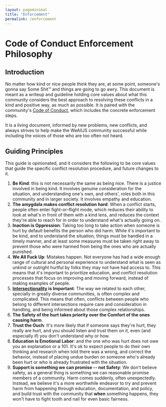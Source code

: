 ```yaml
---
layout: pageminimal
title: "Enforcement"
permalink: /enforcement
---
```


# Code of Conduct Enforcement Philosophy

## Introduction

No matter how kind or nice people think they are, at some point, someone's gonna
say Some Shit:tm: and things are going to go awry. This document is meant as a
writeup and guideline holding core values about what this community considers
the best approach to resolving these conflicts in a kind and positive way, as
much as possible. It is paired with the community's [Code of
Conduct](/code-of-conduct), which includes the concrete enforcement steps.

It is a living document, informed by new problems, new conflicts, and always
strives to help make the WeAllJS community successful while including the voices
of those who are too often not heard.

## Guiding Principles

This guide is opinionated, and it considers the following to be core values that guide the specific conflict resolution procedure, and future changes to it.

  1. **Be Kind**: this is not necessarily the same as being nice. There is a justice involved in being kind. It involves genuine consideration for the situation, and understanding one's own, and others', roles both in this community and in larger society. It involves empathy and education.
  2. **The amygdala makes conflict resolution hard**: When a conflict starts, people often enter fight-or-flight mode, which reduces their ability to look at what's in front of them with a kind lens, and reduces the context they're able to reach for in order to understand what's actually going on.
  3. **Inaction is Oppression**: Taking too long to take action when someone is hurt by default benefits the person who did harm. While it's important to be kind, and to understand the situation, things must be handled in a timely manner, and at least some measures must be taken right away to prevent those who were harmed from being the ones who are actually punished.
  4. **We All Fuck Up**: Mistakes happen. Not everyone has had a wide enough range of cultural and personal experience to understand what is seen as unkind or outright hurtful by folks they may not have had access to. This means that it's important to prioritize education, and conflict resolution processes that focus on improving and moving forward, instead of making examples of people.
  5. **[Intersectionality](https://en.wikipedia.org/wiki/Intersectionality) is Important**: The way we related to each other, specially in greatly diverse communities, is often complex and complicated. This means that often, conflicts between people who belong to different intersections require care and consideration in handling, and being informed about those complex relationships.
  6. **The Safety of the hurt takes priority over the Comfort of the ones causing harm**.
  7. **Trust the Ouch**: It's more likely that if someone says they're hurt, they really are hurt, and you should listen and trust them on it, even (and especially if) you don't understand why or how.
  8. **Education is Emotional Labor**: and the one who was hurt does not owe you an explanation or a 101. It's ok to expect people to do their own thinking and research when told there was a wrong, and correct the behavior, instead of placing undue burden on someone who's already been hurt or who is already frustrated with the situation.
  9. **Support is something we can promise -- not Safety**: We don't believe safety, as a general thing is something we can reasonable promise members of a community. Harm comes suddenly, often unexpectedly. Instead, we believe it's a more worthwhile endeavor to try and prevent harm from happening through education, documentation, and policy, and build trust with the community that **when** something happens, they won't have to fight tooth and nail for even basic fairness.
